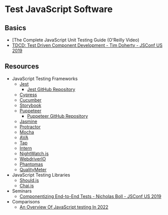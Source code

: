 # Test JavaScript Software

## Basics

* [The Complete JavaScript Unit Testing Guide (O'Reilly Video)
* [TDCD: Test Driven Component Development - Tim Doherty - JSConf US 2019](https://youtu.be/SDoq37lXHEw?list=PL37ZVnwpeshEGvbeADo0HKaaTCsC7fk1x)

## Resources

* JavaScript Testing Frameworks
  * [Jest](https://jestjs.io/)
    * [Jest GitHub Repository](https://github.com/facebook/jest)
  * [Cypress](https://www.cypress.io/)
  * [Cucumber](https://cucumber.io/)
  * [Storybook](https://storybook.js.org/)
  * [Puppeteer](https://pptr.dev/)
    * [Puppeteer GitHub Repository](https://github.com/puppeteer/puppeteer)
  * [Jasmine](https://jasmine.github.io/)
  * [Protractor](https://www.protractortest.org/#/)
  * [Mocha](https://mochajs.org/)
  * [AVA](https://github.com/avajs)
  * [Tap](https://github.com/substack/tape)
  * [Intern](https://theintern.io/)
  * [NightWatch.js](https://nightwatchjs.org/)
  * [WebdriverIO](https://webdriver.io/)
  * [Phantomas](https://github.com/macbre/phantomas)
  * [QualityMeter](https://github.com/QualityWorksCG/qualitymeter#readme)
* JavaScript Testing Libraries
  * [Should.js](https://shouldjs.github.io/)
  * [Chai.js](https://www.chaijs.com/)
* Seminars
  * [Componentizing End-to-End Tests - Nicholas Boll - JSConf US 2019](https://youtu.be/Pv2YHXQOEJY?list=PL37ZVnwpeshEGvbeADo0HKaaTCsC7fk1x)
* Comparisons
  * [An Overview Of JavaScript testing In 2022](https://medium.com/welldone-software/an-overview-of-javascript-testing-7ce7298b9870)